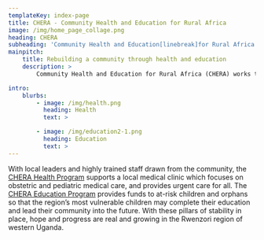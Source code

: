 ```yaml
---
templateKey: index-page
title: CHERA - Community Health and Education for Rural Africa
image: /img/home_page_collage.png
heading: CHERA
subheading: 'Community Health and Education[linebreak]for Rural Africa'
mainpitch:
    title: Rebuilding a community through health and education
    description: >
        Community Health and Education for Rural Africa (CHERA) works to transform healthcare delivery and educational opportunities in the Rwenzori region of Uganda.

intro:
    blurbs:
        - image: /img/health.png
          heading: Health
          text: >

        - image: /img/education2-1.png
          heading: Education
          text: >
---
```


With local leaders and highly trained staff drawn from the community, the [CHERA Health Program](/health) supports a local medical clinic which focuses on obstetric and pediatric medical care, and provides urgent care for all. The [CHERA Education Program](/education) provides funds to at-risk children and orphans so that the region’s most vulnerable children may complete their education and lead their community into the future. With these pillars of stability in place, hope and progress are real and growing in the Rwenzori region of western Uganda.
